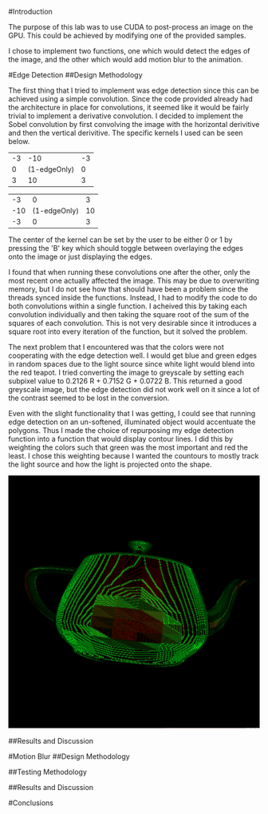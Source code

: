 #Introduction

The purpose of this lab was to use CUDA to post-process an image on the GPU. This could be achieved by modifying one of the provided samples.

I chose to implement two functions, one which would detect the edges of the image, and the other which would add motion blur to the animation.

#Edge Detection
##Design Methodology

The first thing that I tried to implement was edge detection since this can be achieved using a simple convolution. Since the code provided already had the architecture in place for convolutions, it seemed like it would be fairly trivial to implement a derivative convolution. I decided to implement the Sobel convolution by first convolving the image with the horizontal derivitive and then the vertical derivitive. The specific kernels I used can be seen below.

|    |     |    |
|----|-----|----|
| -3 | -10 | -3 |
| 0  | (1-edgeOnly)   | 0  |
| 3  | 10  |  3 |

|    |     |    |
|----|-----|----|
| -3 | 0 | 3 |
| -10  | (1-edgeOnly)   | 10  |
| -3  | 0  |  3 |

The center of the kernel can be set by the user to be either 0 or 1 by pressing the 'B' key which should toggle between overlaying the edges onto the image or just displaying the edges.

I found that when running these convolutions one after the other, only the most recent one actually affected the image. This may be due to overwriting memory, but I do not see how that should have been a problem since the threads synced inside the functions. Instead, I had to modify the code to do both convolutions within a single function. I acheived this by taking each convolution individually and then taking the square root of the sum of the squares of each convolution. This is not very desirable since it introduces a square root into every iteration of the function, but it solved the problem.

The next problem that I encountered was that the colors were not cooperating with the edge detection well. I would get blue and green edges in random spaces due to the light source since white light would blend into the red teapot. I tried converting the image to greyscale by setting each subpixel value to 0.2126 R + 0.7152 G + 0.0722 B. This returned a good greyscale image, but the edge detection did not work well on it since a lot of the contrast seemed to be lost in the conversion.

Even with the slight functionality that I was getting, I could see that running edge detection on an un-softened, illuminated object would accentuate the polygons. Thus I made the choice of repurposing my edge detection function into a function that would display contour lines. I did this by weighting the colors such that green was the most important and red the least. I chose this weighting because I wanted the countours to mostly track the light source and how the light is projected onto the shape.

![](https://github.com/SKrupa/E190u-Lab4/blob/master/wire%20frame%20side.png?raw=true)


##Results and Discussion

#Motion Blur
##Design Methodology

##Testing Methodology

##Results and Discussion

#Conclusions
